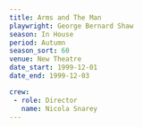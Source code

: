 ```yaml
---
title: Arms and The Man
playwright: George Bernard Shaw
season: In House
period: Autumn
season_sort: 60
venue: New Theatre
date_start: 1999-12-01
date_end: 1999-12-03

crew:
 - role: Director
   name: Nicola Snarey
---
```



